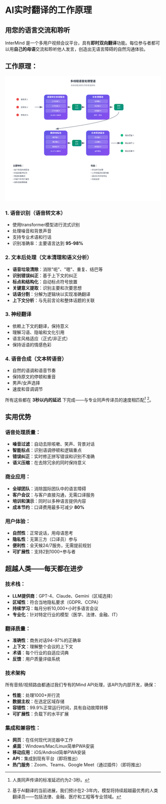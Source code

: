 # AI实时翻译的工作原理

## 用您的语言交流和聆听

InterMind 是一个多用户视频会议平台，具有**即时双向翻译**功能。每位参与者都可以用**自己的母语**交流和聆听他人发言，创造出无语言障碍的自然沟通体验。

## 工作原理：

<!-- :::details Show diagram of AI translation process
::: -->

![](./interpretating.svg)

### 1. **语音识别（语音转文本）**

- 使用transformer模型进行流式识别
- 处理噪音和背景声音
- 支持专业术语和行话
- 识别准确率：主要语言达到 **95-98%**

### 2. **文本后处理（文本清理和语义分析）**

- **语音垃圾清除**：消除"呃"、"嗯"、重复、结巴等
- **识别错误纠正**：基于上下文的纠正
- **标点和结构化**：自动标点符号放置
- **关键意义提取**：识别主要和次要思想
- **话语分割**：分解为逻辑块以实现准确翻译
- **上下文分析**：与先前言论和整体话题的关联

### 3. **神经翻译**

- 依赖上下文的翻译，保持意义
- 理解习语、隐喻和文化引用
- 语言风格适应（正式/非正式）
- 保持话语的情感色彩

### 4. **语音合成（文本转语音）**

- 自然的语调和语音节奏
- 保持原文的停顿和重音
- 男声/女声选择
- 速度和音调调节

所有这些都在 **3秒以内的延迟** 下完成——与专业同声传译员的速度相匹配[^1] [^2]。

## 实用优势

### 语音处理质量：

- **噪音过滤**：自动去除咳嗽、笑声、背景对话
- **智能标点**：识别语调停顿和逻辑重点
- **错误纠正**：实时修正拼写错误和识别不准确
- **语义压缩**：在去除冗余的同时保持意义

### 商业应用：

- **全球团队**：消除国际团队中的语言障碍
- **客户会议**：与客户直接沟通，无需口译服务
- **培训和演示**：同时以多种语言提供内容
- **成本节约**：口译费用最多可减少 **80%**

### 用户体验：

- **自然性**：正常说话，用母语思考
- **隐私性**：无第三方（口译员）参与
- **便利性**：全天候24/7服务，无需提前规划
- **可扩展性**：支持2到1000+参与者

## 超越人类——每天都在进步

### 技术栈：

- **LLM提供商**：GPT-4、Claude、Gemini（区域选择）
- **区域性**：符合当地隐私要求（GDPR、CCPA）
- **持续学习**：每月分析10,000+小时多语言会议
- **专业化**：针对特定行业的模型（医学、法律、金融、IT）

### 翻译质量：

- **准确性**：商务对话94-97%的正确率
- **上下文**：理解整个会议的上下文
- **术语**：每个行业的自适应词典
- **反馈**：用户质量评级系统

### 技术架构

所有音频/视频路由都通过我们专有的Mind API处理，该API为内部开发，确保：

- **性能**：处理1000+并行流
- **数据主权**：在选定区域存储
- **容错性**：99.9%正常运行时间，具有自动故障转移
- **可扩展性**：负载下的水平扩展

### 集成和兼容性：

- **网页**：在任何现代浏览器中工作
- **桌面**：Windows/Mac/Linux简单PWA安装
- **移动应用**：iOS/Android简单PWA安装
- **API**：集成到现有平台（即将推出）
- **热门服务**：Zoom、Teams、Google Meet（通过插件）（即将推出）

[^1]: 人类同声传译的标准延迟约为2-3秒。

[^2]: 基于AI翻译的当前进展，我们预计在2-3年内，模型将持续超越最优秀的人类翻译员——包括法律、金融、医疗和工程等专业领域。